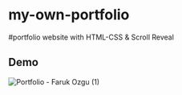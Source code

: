 # my-own-portfolio

#portfolio website with HTML-CSS & Scroll Reveal

## Demo
![Portfolio - Faruk Ozgu (1)](https://user-images.githubusercontent.com/101663533/190454443-0a3a648d-9f33-46e8-a75c-291cdc6614a3.gif)
